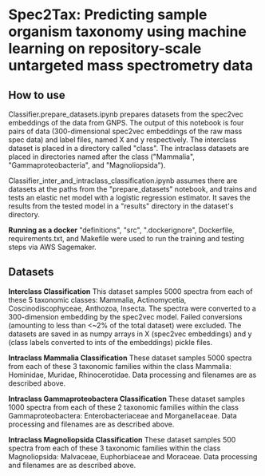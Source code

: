 # Spec2Tax: Predicting sample organism taxonomy using machine learning on repository-scale untargeted mass spectrometry data

## How to use
Classifier.prepare_datasets.ipynb prepares datasets from the spec2vec embeddings of the data from GNPS. The output of this notebook is four pairs of data (300-dimensional spec2vec embeddings of the raw mass spec data) and label files, named X and y respectively. The interclass dataset is placed in a directory called "class". The intraclass datasets are placed in directories named after the class ("Mammalia", "Gammaproteobacteria", and "Magnoliopsida"). 

Classifier_inter_and_intraclass_classification.ipynb assumes there are datasets at the paths from the "prepare_datasets" notebook, and trains and tests an elastic net model with a logistic regression estimator. It saves the results from the tested model in a "results" directory in the dataset's directory. 

**Running as a docker**
"definitions", "src", ".dockerignore", Dockerfile, requirements.txt, and Makefile were used to run the training and testing steps via AWS Sagemaker.

## Datasets

**Interclass Classification**
This dataset samples 5000 spectra from each of these 5 taxonomic classes: Mammalia, Actinomycetia, Coscinodiscophyceae, Anthozoa, Insecta. The spectra were converted to a 300-dimension embedding by the spec2vec model. Failed conversions (amounting to less than <~2% of the total dataset) were excluded. The datasets are saved in as numpy arrays in X (spec2vec embeddings) and y (class labels converted to ints of the embeddings) pickle files. 

**Intraclass Mammalia Classification**
These dataset samples 5000 spectra from each of these 3 taxonomic families within the class Mammalia: Hominidae, Muridae, Rhinocerotidae. Data processing and filenames are as described above. 

**Intraclass Gammaproteobactera Classification**
These dataset samples 1000 spectra from each of these 2 taxonomic families within the class Gammaproteobactera: Enterobacteriaceae and Morganellaceae. Data processing and filenames are as described above. 

**Intraclass Magnoliopsida Classification**
These dataset samples 500 spectra from each of these 3 taxonomic families within the class Magnoliopsida: Malvaceae, Euphorbiaceae and Moraceae. Data processing and filenames are as described above. 
